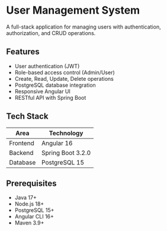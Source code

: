 # User Management System


A full-stack application for managing users with authentication, authorization, and CRUD operations.

## Features
- User authentication (JWT)
- Role-based access control (Admin/User)
- Create, Read, Update, Delete operations
- PostgreSQL database integration
- Responsive Angular UI
- RESTful API with Spring Boot

## Tech Stack
| Area        | Technology              |
|-------------|-------------------------|
| Frontend    | Angular 16             |
| Backend     | Spring Boot 3.2.0      |
| Database    | PostgreSQL 15          |

## Prerequisites
- Java 17+
- Node.js 18+
- PostgreSQL 15+
- Angular CLI 16+
- Maven 3.9+
